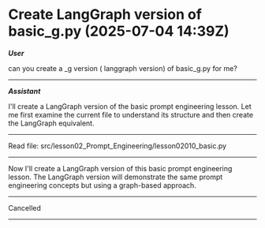 <!-- Generated by SpecStory -->

# Create LangGraph version of basic_g.py (2025-07-04 14:39Z)

_**User**_

can you create a _g version ( langgraph version) of basic_g.py for me? 

---

_**Assistant**_

I'll create a LangGraph version of the basic prompt engineering lesson. Let me first examine the current file to understand its structure and then create the LangGraph equivalent.


---

Read file: src/lesson02_Prompt_Engineering/lesson02010_basic.py

---

Now I'll create a LangGraph version of this basic prompt engineering lesson. The LangGraph version will demonstrate the same prompt engineering concepts but using a graph-based approach.


---

Cancelled

---

